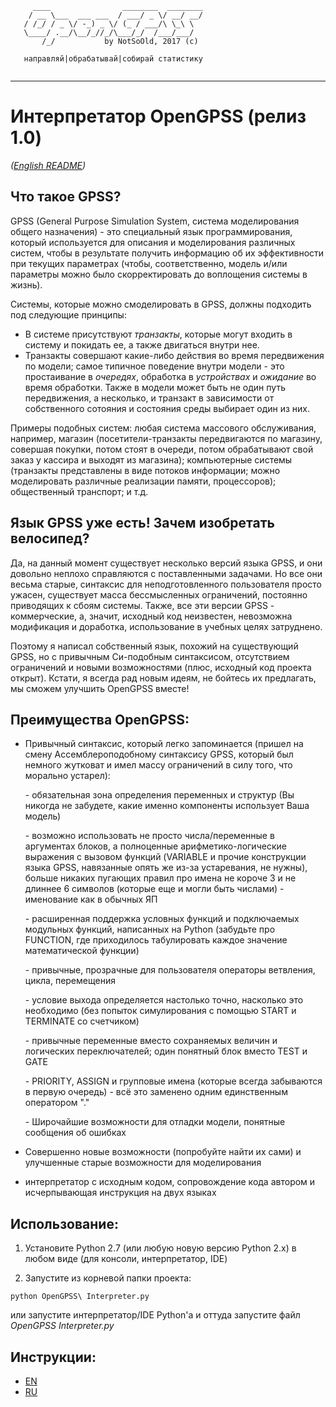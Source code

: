 ```
     ____                ________  ________
    / __ \___  ___ ___  / ___/ _ \/ __/ __/
   / /_/ / _ \/ -_) _ \/ (_ / ___/\ \_\ \
   \____/ .__/\__/_//_/\___/_/  /___/___/
       /_/           by NotSoOld, 2017 (c)
   
   направляй|обрабатывай|собирай статистику
          
```

---

# Интерпретатор OpenGPSS (релиз 1.0)

*([English README](./README.md))*

## Что такое GPSS?

GPSS (General Purpose Simulаtion System, система моделирования общего назначения) - это специальный язык программирования, который используется для описания и моделирования различных систем, чтобы в результате получить информацию об их эффективности при текущих параметрах (чтобы, соответственно, модель и/или параметры можно было скорректировать до воплощения системы в жизнь).

Системы, которые можно смоделировать в GPSS, должны подходить под следующие принципы:
- В системе присутствуют *транзакты*, которые могут входить в систему и покидать ее, а также двигаться внутри нее.
- Транзакты совершают какие-либо действия во время передвижения по модели; самое типичное поведение внутри модели - это простаивание в *очередях*, обработка в *устройствах* и *ожидание* во время обработки. Также в модели может быть не один путь передвижения, а несколько, и транзакт в зависимости от собственного сотояния и состояния среды выбирает один из них.

Примеры подобных систем: любая система массового обслуживания, например, магазин (посетители-транзакты передвигаются по магазину, совершая покупки, потом стоят в очереди, потом обрабатывают свой заказ у кассира и выходят из магазина); компьютерные системы (транзакты представлены в виде потоков информации; можно моделировать различные реализации памяти, процессоров); общественный транспорт; и т.д.

## Язык GPSS уже есть! Зачем изобретать велосипед?

Да, на данный момент существует несколько версий языка GPSS, и они довольно неплохо справляются с поставленными задачами. Но все они весьма старые, синтаксис для неподготовленного пользователя просто ужасен, существует масса бессмысленных ограничений, постоянно приводящих к сбоям системы. Также, все эти версии GPSS - коммерческие, а, значит, исходный код неизвестен, невозможна модификация и доработка, использование в учебных целях затруднено.

Поэтому я написал собственный язык, похожий на существующий GPSS, но с привычным Си-подобным синтаксисом, отсутствием ограничений и новыми возможностями (плюс, исходный код проекта открыт). Кстати, я всегда рад новым идеям, не бойтесь их предлагать, мы сможем улучшить OpenGPSS вместе!

## Преимущества OpenGPSS:

- Привычный синтаксис, который легко запоминается (пришел на смену Ассемблероподобному синтаксису GPSS, который был немного жутковат и имел массу ограничений в силу того, что морально устарел):

	\- обязательная зона определения переменных и структур (Вы никогда не забудете, какие именно компоненты использует Ваша модель)
	
	\- возможно использовать не просто числа/переменные в аргументах блоков, а полноценные арифметико-логические выражения с вызовом функций (VARIABLE и прочие конструкции языка GPSS, навязанные опять же из-за устаревания, не нужны), больше никаких пугающих правил про имена не короче 3 и не длиннее 6 символов (которые еще и могли быть числами) - именование как в обычных ЯП
	
	\- расширенная поддержка условных функций и подключаемых модульных функций, написанных на Python (забудьте про FUNCTION, где приходилось табулировать каждое значение математической функции)
	
	\- привычные, прозрачные для пользователя операторы ветвления, цикла, перемещения
	
	\- условие выхода определяется настолько точно, насколько это необходимо (без попыток симулирования с помощью START и TERMINATE со счетчиком)
	
	\- привычные переменные вместо сохраняемых величин и логических переключателей; один понятный блок вместо TEST и GATE
	
	\- PRIORITY, ASSIGN и групповые имена (которые всегда забываются в первую очередь) - всё это заменено одним единственным оператором "."
	
	\- Широчайшие возможности для отладки модели, понятные сообщения об ошибках
	
- Совершенно новые возможности (попробуйте найти их сами) и улучшенные старые возможности для моделирования

- интерпретатор с исходным кодом, сопровождение кода автором и исчерпывающая инструкция на двух языках

## Использование:

1. Установите Python 2.7 (или любую новую версию Python 2.x) в любом виде (для консоли, интерпретатор, IDE)

2. Запустите из корневой папки проекта:

`python OpenGPSS\ Interpreter.py`

или запустите интерпретатор/IDE Python'a и оттуда запустите файл *OpenGPSS Interpreter.py*

## Инструкции:

- [EN](./manuals/Manual.md) 
- [RU](./manuals/Manual_RU.md)
